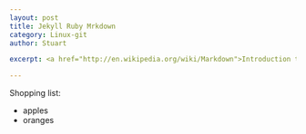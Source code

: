 ```yaml
---
layout: post
title: Jekyll Ruby Mrkdown
category: Linux-git
author: Stuart

excerpt: <a href="http://en.wikipedia.org/wiki/Markdown">Introduction to Jekyll</a>. <a href="https://www.ruby-lang.org/zh_cn/documentation/quickstart/">Learn Ruby from simple examples in 20 minutes</a>. <a href="http://en.wikipedia.org/wiki/Markdown">Markdown in Wiki</a>.

---
```

Shopping list:
* apples
* oranges